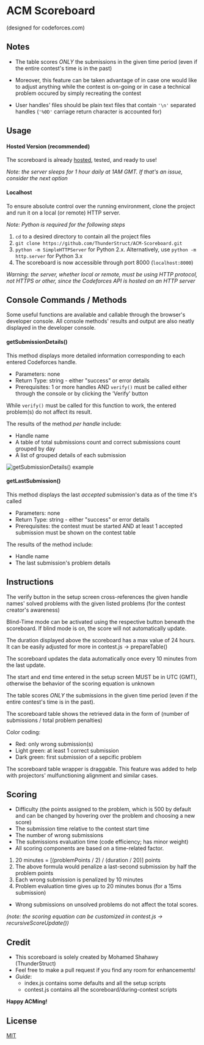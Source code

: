 # ACM Scoreboard
(designed for codeforces.com)

## Notes

* The table scores *ONLY* the submissions in the given time period (even if the entire contest's time is in the past)
- Moreover, this feature can be taken advantage of in case one would like to adjust anything while the contest is on-going or in case a technical problem occured by simply recreating the contest

* User handles' files should be plain text files that contain `'\n'` separated handles (`'%0D'` carriage return character is accounted for)

## Usage

#### Hosted Version (recommended)

The scoreboard is already [hosted](http://www.thunderstruct.com/acm-scoreboard/), tested, and ready to use!

_Note: the server sleeps for 1 hour daily at 1AM GMT. If that's an issue, consider the next option_

#### Localhost

To ensure absolute control over the running environment, clone the project and run it on a local (or remote) HTTP server.

_Note: Python is required for the following steps_

1. `cd` to a desired directory to contain all the project files
2. `git clone https://github.com/ThunderStruct/ACM-Scoreboard.git`
3. `python -m SimpleHTTPServer` for Python 2.x. Alternatively, use `python -m http.server` for Python 3.x
4. The scoreboard is now accessible through port 8000 (`localhost:8000`)

_Warning: the server, whether local or remote, *must* be using HTTP protocol, not HTTPS or other, since the Codeforces API is hosted on an HTTP server_

## Console Commands / Methods

Some useful functions are available and callable through the browser's developer console. All console methods' results and output are also neatly displayed in the developer console.

#### getSubmissionDetails()

This method displays more detailed information corresponding to each entered Codeforces handle.

  - Parameters: none
  - Return Type: string - either "success" or error details
  - Prerequisites: 1 or more handles AND `verify()` must be called either through the console or by clicking the 'Verify' button

While `verify()` must be called for this function to work, the entered problem(s) do not affect its result.

The results of the method *per handle* include:
  - Handle name
  - A table of total submissions count and correct submissions count grouped by day
  - A list of grouped details of each submission
  
![getSubmissionDetails() example](https://i.imgur.com/nGgFjS5.png)

#### getLastSubmission()

This method displays the last *accepted* submission's data as of the time it's called

  - Parameters: none
  - Return Type: string - either "success" or error details
  - Prerequisites: the contest must be started AND at least 1 accepted submission must be shown on the contest table

The results of the method include:
  - Handle name
  - The last submission's problem details

## Instructions

The verify button in the setup screen cross-references the given handle names' solved problems with the given listed problems (for the contest creator's awareness)

Blind-Time mode can be activated using the respective button beneath the scoreboard. If blind mode is on, the score will not automatically update.

The duration displayed above the scoreboard has a max value of 24 hours. It can be easily adjusted for more in contest.js -> prepareTable()

The scoreboard updates the data automatically once every 10 minutes from the last update.

The start and end time entered in the setup screen MUST be in UTC (GMT), otherwise the behavior of the scoring equation is unknown

The table scores *ONLY* the submissions in the given time period (even if the entire contest's time is in the past).

The scoreboard table shows the retrieved data in the form of (number of submissions / total problem penalties)

Color coding:
- Red: only wrong submission(s)
- Light green: at least 1 correct submission
- Dark green: first submission of a sepcific problem

The scoreboard table wrapper is draggable. This feature was added to help with projectors' mulfunctioning alignment and similar cases.

## Scoring

* Difficulty (the points assigned to the problem, which is 500 by default and can be changed by hovering over the problem and choosing a new score)
* The submission time relative to the contest start time
* The number of wrong submissions
* The submissions evaluation time (code efficiency; has minor weight)
* All scoring components are based on a time-related factor.
1. 20 minutes = [(problemPoints / 2) / (duration / 20)] points
2. The above formula would penalize a last-second submission by half the problem points
3. Each wrong submission is penalized by 10 minutes
4. Problem evaluation time gives up to 20 minutes bonus (for a 15ms submission)
* Wrong submissions on unsolved problems do not affect the total scores.

*(note: the scoring equation can be customized in contest.js -> recursiveScoreUpdate())*

## Credit
- This scoreboard is solely created by Mohamed Shahawy (ThunderStruct)
- Feel free to make a pull request if you find any room for enhancements!
- *Guide*:
  - index.js contains some defaults and all the setup scripts
  - contest.js contains all the scoreboard/during-contest scripts

**Happy ACMing!**

## License
[MIT](https://github.com/ThunderStruct/ACM-Scoreboard/blob/master/LICENSE)

